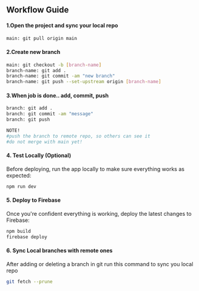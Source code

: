 ## Workflow Guide

#### 1.Open the project and sync your local repo
```sh
main: git pull origin main 
```

#### 2.Create new branch
```sh
main: git checkout -b [branch-name]
branch-name: git add .
branch-name: git commit -am "new branch"
branch-name: git push --set-upstream origin [branch-name]
```

#### 3.When job is done.. add, commit, push
```sh
branch: git add .
branch: git commit -am "message"
branch: git push

NOTE!
#push the branch to remote repo, so others can see it
#do not merge with main yet!
```



#### 4. Test Locally (Optional)
Before deploying, run the app locally to make sure everything works as expected:
```sh
npm run dev
```

#### 5. Deploy to Firebase
Once you're confident everything is working, deploy the latest changes to Firebase:
```sh
npm build
firebase deploy
```

#### 6. Sync Local branches with remote ones
After adding or deleting a branch in git run this command to sync you local repo
```sh
git fetch --prune
```